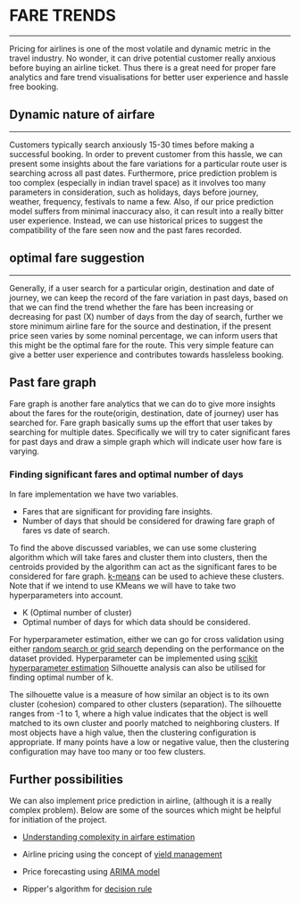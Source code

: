 # FARE TRENDS

---

Pricing for airlines is one of the most volatile and dynamic metric in the travel industry. No wonder, it can drive potential customer really anxious before buying an airline ticket. Thus there is a great need for proper fare analytics and fare trend visualisations for better user experience and hassle free booking.

## Dynamic nature of airfare

---

Customers typically search anxiously 15-30 times before making a successful booking. In order to prevent customer from this hassle, we can present some insights about the fare variations for a particular route user is searching across all past dates. Furthermore, price prediction problem is too complex (especially in indian travel space) as it involves too many parameters in consideration, such as holidays, days before journey, weather, frequency, festivals to name a few. Also, if our price prediction model suffers from minimal inaccuracy also, it can result into a really bitter user experience. Instead, we can use historical prices to suggest the compatibility of the fare seen now and the past fares recorded.


## optimal fare suggestion

---

Generally, if a user search for a particular origin, destination and date of journey, we can keep the record of the fare variation in past days, based on that we can find the trend whether the fare has been increasing or decreasing for past (X) number of days from the day of search, further we store minimum airline fare for the source and destination, if the present price seen varies by some nominal percentage, we can inform users that this might be the optimal fare for the route. This very simple feature can give a better user experience and contributes towards hassleless booking.

## Past fare graph

Fare graph is another fare analytics that we can do to give more insights about the fares for the route(origin, destination, date of journey) user has searched for. Fare graph basically sums up the effort that user takes by searching for multiple dates. Specifically we will try to cater significant fares for past days and draw a simple graph which will indicate user how fare is varying.

### Finding significant fares and optimal number of days

In fare implementation we have two variables.

* Fares that are significant for providing fare insights.
* Number of days that should be considered for drawing fare graph of fares vs date of search.

To find the above discussed variables, we can use some clustering algorithm which will take fares and cluster them into clusters, then  the centroids provided by the algorithm can act as the significant fares to be considered for fare graph. [k-means](https://www.wikiwand.com/en/K-means_clustering) can be used to achieve these clusters. Note that if we intend to use KMeans we will have to take two hyperparameters into account.

* K (Optimal number of cluster)
* Optimal number of days for which data should be considered.

For hyperparameter estimation, either we can go for cross validation using either [random search or grid search](http://scikit-learn.org/stable/auto_examples/model_selection/randomized_search.html) depending on the performance on the dataset provided. Hyperparameter can be implemented using [scikit hyperparameter estimation](http://scikit-learn.org/stable/modules/grid_search.html) Silhouette analysis can also be utilised for finding optimal number of k. 

The silhouette value is a measure of how similar an object is to its own cluster (cohesion) compared to other clusters (separation). The silhouette ranges from -1 to 1, where a high value indicates that the object is well matched to its own cluster and poorly matched to neighboring clusters. If most objects have a high value, then the clustering configuration is appropriate. If many points have a low or negative value, then the clustering configuration may have too many or too few clusters.

## Further possibilities

We can also implement price prediction in airline, (although it is a really complex problem). Below are some of the sources which might be helpful for initiation of the project.

* [Understanding complexity in airfare estimation](http://www.demarcken.org/carl/papers/ITA-software-travel-complexity/ITA-software-travel-complexity.pdf)

* Airline pricing using the concept of [yield management](https://www.wikiwand.com/en/Yield_management)

* Price forecasting using [ARIMA model](https://www.wikiwand.com/en/Yield_management)

* Ripper's algorithm for [decision rule](http://www.fsl.cs.stonybrook.edu/docs/binaryeval/node5.html)
